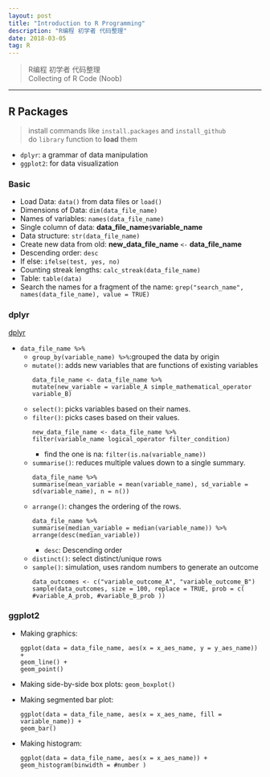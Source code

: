 ```yaml
---
layout: post
title: "Introduction to R Programming"
description: "R编程 初学者 代码整理"
date: 2018-03-05
tag: R
---
```

[dplyr]: <https://www.dplyr.tidyverse.org> "dplyr"

> R编程 初学者 代码整理  
> Collecting of R Code (Noob)

**********

## R Packages  

> install commands like `install.packages` and `install_github`  
> do `library` function to __load__ them 

* `dplyr`: a grammar of data manipulation
* `ggplot2`: for data visualization


### Basic

* Load Data: `data()` from data files or `load()`
* Dimensions of Data: `dim(data_file_name)`
* Names of variables: `names(data_file_name)`
* Single column of data: __data_file_name__`$`__variable_name__
* Data structure: `str(data_file_name)`
* Create new data from old: __new_data_file_name__ `<-` __data_file_name__
* Descending order: `desc` 
* If else: `ifelse(test, yes, no)`
* Counting streak lengths: `calc_streak(data_file_name)`
* Table: `table(data)`
* Search the names for a fragment of the name: `grep("search_name", names(data_file_name), value = TRUE)`


### dplyr

[dplyr]

* `data_file_name %>%`
	* `group_by(variable_name) %>%`:grouped the data by origin
	* `mutate()`: adds new variables that are functions of existing variables
		```
		data_file_name <- data_file_name %>%
  		mutate(new_variable = variable_A simple_mathematical_operator variable_B)
		```
	* `select()`: picks variables based on their names.
	* `filter()`: picks cases based on their values.
		```
		new_data_file_name <- data_file_name %>%
  		filter(variable_name logical_operator filter_condition)
		```
		* find the one is na: `filter(is.na(variable_name))`
	* `summarise()`: reduces multiple values down to a single summary.
		```
		data_file_name %>%
  		summarise(mean_variable = mean(variable_name), sd_variable = sd(variable_name), n = n())
		```
	* `arrange()`: changes the ordering of the rows.
		```
		data_file_name %>%
  		summarise(median_variable = median(variable_name)) %>%
  		arrange(desc(median_variable))
		```
		* `desc`: Descending order
	* `distinct()`: select distinct/unique rows  
	* `sample()`: simulation, uses random numbers to generate an outcome
		```
		data_outcomes <- c("variable_outcome_A", "variable_outcome_B")
		sample(data_outcomes, size = 100, replace = TRUE, prob = c( #variable_A_prob, #variable_B_prob ))
		```


### ggplot2

* Making graphics:  
	```
    ggplot(data = data_file_name, aes(x = x_aes_name, y = y_aes_name)) + 
	geom_line() +  
	geom_point()
	```  

* Making side-by-side box plots: `geom_boxplot()`  

* Making segmented bar plot:  
	```
    ggplot(data = data_file_name, aes(x = x_aes_name, fill = variable_name)) + 
	geom_bar()
	```

* Making histogram:  
	```
    ggplot(data = data_file_name, aes(x = x_aes_name)) + 
	geom_histogram(binwidth = #number )
	```


